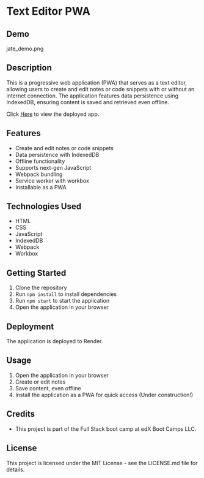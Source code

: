 # Text Editor PWA

## Demo

jate_demo.png

## Description
This is a progressive web application (PWA) that serves as a text editor, allowing users to create and edit notes or code snippets with or without an internet connection. The application features data persistence using IndexedDB, ensuring content is saved and retrieved even offline.

Click [Here](https://jate-i2ev.onrender.com/) to view the deployed app.

## Features
- Create and edit notes or code snippets
- Data persistence with IndexedDB
- Offline functionality
- Supports next-gen JavaScript
- Webpack bundling
- Service worker with workbox
- Installable as a PWA

## Technologies Used
- HTML
- CSS
- JavaScript
- IndexedDB
- Webpack
- Workbox

## Getting Started
1. Clone the repository
2. Run `npm install` to install dependencies
3. Run `npm start` to start the application
4. Open the application in your browser

## Deployment
The application is deployed to Render.

## Usage
1. Open the application in your browser
2. Create or edit notes
3. Save content, even offline
4. Install the application as a PWA for quick access (Under construction!)

## Credits
- This project is part of the Full Stack boot camp at edX Boot Camps LLC.

## License
This project is licensed under the MIT License - see the LICENSE.md file for details.
